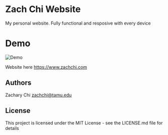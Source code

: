 # Zach Chi Website
My personal website. Fully functional and resposive with every device

# Demo

![Demo](https://github.com/Zachhi/ZachChi-Website/blob/master/responsiveDemo.gif)

Website here
https://www.zachchi.com


## Authors

Zachary Chi
zachchi@tamu.edu

## License

This project is licensed under the MIT License - see the LICENSE.md file for details
